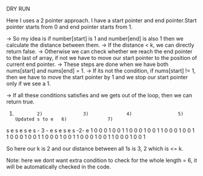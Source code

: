 DRY RUN

Here I uses a 2 pointer approach.
I have a start pointer and end pointer.Start pointer starts from 0 and end pointer starts from 1.

-> So my idea is if number[start] is 1 and number[end] is also 1 then we calculate the distance between them.
-> If the distance < k, we can directly return false.
-> Otherwise we can check whether we reach the end pointer to the last of array, if not we have to move our start pointer to the position of current end pointer.
-> These steps are done when we have both nums[start] and nums[end] = 1.
-> If its not the condition, if nums[start] != 1, then we have to move the start pointer by 1 and we stop our start pointer only if we see a 1.


-> If all these conditions satisfies and we gets out of the loop, then we can return true.



1)             2)               3)              4)                 5) Updated s to e   6)               7)
s e              s   e            s     e          s - 3 - e                s e                 s   e            s -2- e
1 0 0 0 1 0 0 1  1 0 0 0 1 0 0 1  1 0 0 0 1 0 0 1  1 0 0 0 1 0 0 1  1 0 0 0 1 0 0 1     1 0 0 0 1 0 0 1  1 0 0 0 1 0 0 1


So here our k is 2 and our distance between all 1s is 3, 2 which is <= k.

Note: here we dont want extra condition to check for the whole length = 6, it will be automatically checked in the code.

